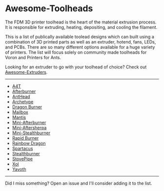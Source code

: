 # Awesome-Toolheads

The FDM 3D printer toolhead is the heart of the material extrusion process. It is responsible for extruding, heating, depositing, and cooling the filament. 

This is a list of publically available toolead designs which can built using a combination of 3D printed parts as well as an extruder, hotend, fans, LEDs, and PCBs. There are so many different options available for a huge variety of printers. The list will focus solely on community made toolheads for Voron and Printers for Ants.

Looking for an extruder to go with your toolhead of choice? Check out [Awesome-Extruders](https://github.com/SartorialGrunt0/Awesome-Extruders/).

--------------------
- [A4T](https://github.com/Armchair-Heavy-Industries/A4T)
- [Afterburner](https://github.com/VoronDesign/Voron-Afterburner)
- [AntHead](https://github.com/PrintersForAnts/AntHead)
- [Archetype](https://github.com/Armchair-Heavy-Industries/Archetype)
- [Dragon Burner](https://github.com/chirpy2605/voron/tree/main/V0/Dragon_Burner)
- [Mailbox](https://github.com/chirpy2605/voron/blob/main/V0/Mailbox)
- [Mantis](https://github.com/Armchair-Heavy-Industries/Mantis-Xol)
- [Mini-Afterburner](https://github.com/VoronDesign/Voron-0/tree/Voron0.1)
- [Mini-Aftersherpa](https://github.com/PrintersForAnts/Mini-AfterSherpa)
- [Mini-Stealthburner](https://github.com/VoronDesign/Voron-0/tree/Voron0.2r1)
- [Rapid Burner](https://github.com/chirpy2605/voron/tree/main/V0/Rapid_Burner)
- [Rainbow Dragon](https://github.com/chirpy2605/voron/blob/main/V0/Mailbox)
- [Spartacus](https://www.printables.com/model/745412-spartacus-the-toolhead)
- [Stealthburner](https://github.com/VoronDesign/Voron-Stealthburner)
- [StovePipe](https://github.com/chirpy2605/voron/blob/main/V0/StovePipe)
- [Xol](https://github.com/Armchair-Heavy-Industries/Xol-Toolhead)
- [Yavoth](https://github.com/chirpy2605/voron/blob/main/V0/Yavoth)

--------------------

Did I miss something? Open an issue and I'll consider adding it to the list.
